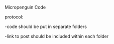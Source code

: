 Micropenguin Code


protocol:

-code should be put in separate folders

-link to post should be included within each folder
